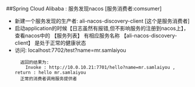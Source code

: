 ##Spring Cloud Alibaba : 服务发现nacos [服务消费者:comsumer]
+ 新建一个服务发现的生产者: ali-nacos-discovery-client  [这个是服务消费者]
+ 启动application的时候【日志虽然有报错,但不影响服务的注册到nacos上】，查看nacos中的 【服务列表】 有相应服务名称 【ali-nacos-discovery-client】 是处于正常的健康状态
+ 访问: localhost:7702/test?name=mr.samlaiyou
  ```text
    返回的结果为:
      Invoke : http://10.0.10.21:7701/hello?name=mr.samlaiyou , return : hello mr.samlaiyou
    正常的消费者调用服务提供者
  ```
